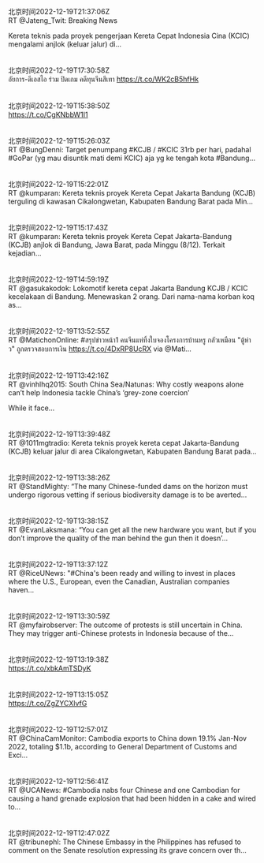 北京时间2022-12-19T21:37:06Z<br>RT @Jateng_Twit: Breaking News

Kereta teknis pada proyek pengerjaan Kereta Cepat Indonesia Cina (KCIC) mengalami anjlok (keluar jalur) di…<br><br><br>北京时间2022-12-19T17:30:58Z<br>อัยการ-ดีเอสไอ ร่วม  ปิดเกม คดีทุนจีนสีเทา https://t.co/WK2cB5hfHk<br><br><br>北京时间2022-12-19T15:38:50Z<br>https://t.co/CgKNbbW1I1<br><br><br>北京时间2022-12-19T15:26:03Z<br>RT @BungDenni: Target penumpang #KCJB / #KCIC 31rb per hari, padahal #GoPar (yg mau disuntik mati demi KCIC) aja yg ke tengah kota #Bandung…<br><br><br>北京时间2022-12-19T15:22:01Z<br>RT @kumparan: Kereta teknis proyek Kereta Cepat Jakarta Bandung (KCJB) terguling di kawasan Cikalongwetan, Kabupaten Bandung Barat pada Min…<br><br><br>北京时间2022-12-19T15:17:43Z<br>RT @kumparan: Kereta teknis proyek Kereta Cepat Jakarta-Bandung (KCJB) anjlok di Bandung, Jawa Barat, pada Minggu (8/12). Terkait kejadian…<br><br><br>北京时间2022-12-19T14:59:19Z<br>RT @gasukakodok: Lokomotif kereta cepat Jakarta Bandung KCJB / KCIC kecelakaan di Bandung. Menewaskan 2 orang. Dari nama-nama korban koq as…<br><br><br>北京时间2022-12-19T13:52:55Z<br>RT @MatichonOnline: #สรุปข่าวหน้า1 คนจีนแห่ทิ้งใบจองโครงการบ้านหรู กลัวเหมือน "ตู้ห่าว" ถูกตรวจสอบการเงิน https://t.co/4DxRP8UcRX via @Mati…<br><br><br>北京时间2022-12-19T13:42:16Z<br>RT @vinhlhq2015: South China Sea/Natunas: Why costly weapons alone can’t help Indonesia tackle China’s ‘grey-zone coercion’ 

While it face…<br><br><br>北京时间2022-12-19T13:39:48Z<br>RT @1011mgtradio: Kereta teknis proyek kereta cepat Jakarta-Bandung (KCJB) keluar jalur di area Cikalongwetan, Kabupaten Bandung Barat pada…<br><br><br>北京时间2022-12-19T13:38:26Z<br>RT @StandMighty: “The many Chinese-funded dams on the horizon must undergo rigorous vetting if serious biodiversity damage is to be averted…<br><br><br>北京时间2022-12-19T13:38:15Z<br>RT @EvanLaksmana: “You can get all the new hardware you want, but if you don’t improve the quality of the man behind the gun then it doesn’…<br><br><br>北京时间2022-12-19T13:37:12Z<br>RT @RiceUNews: "#China's been ready and willing to invest in places where the U.S., European, even the Canadian, Australian companies haven…<br><br><br>北京时间2022-12-19T13:30:59Z<br>RT @myfairobserver: The outcome of protests is still uncertain in China. They may trigger anti-Chinese protests in Indonesia because of the…<br><br><br>北京时间2022-12-19T13:19:38Z<br>https://t.co/xbkAmTSDyK<br><br><br>北京时间2022-12-19T13:15:05Z<br>https://t.co/ZgZYCXlvfG<br><br><br>北京时间2022-12-19T12:57:01Z<br>RT @ChinaCamMonitor: Cambodia exports to China down 19.1% Jan-Nov 2022, totaling $1.1b, according to General Department of Customs and Exci…<br><br><br>北京时间2022-12-19T12:56:41Z<br>RT @UCANews: #Cambodia nabs four Chinese and one Cambodian for causing a hand grenade explosion that had been hidden in a cake and wired to…<br><br><br>北京时间2022-12-19T12:47:02Z<br>RT @tribunephl: The Chinese Embassy in the Philippines has refused to comment on the Senate resolution expressing its grave concern over th…<br><br><br>